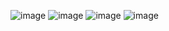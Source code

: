 ![image](https://github.com/user-attachments/assets/c5c2ee64-3c42-49dc-b2a9-02b4dd7eacbb)
![image](https://github.com/user-attachments/assets/50a28930-c251-4f90-a413-9acae8ee219d)
![image](https://github.com/user-attachments/assets/35b84865-5443-46a5-8aa2-8ce0fa654f8b)
![image](https://github.com/user-attachments/assets/208375b8-a7ce-4726-ac1a-c0c148e0d1d7)
